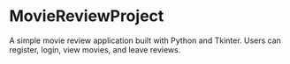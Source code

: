 # MovieReviewProject
A simple movie review application built with Python and Tkinter. Users can register, login, view movies, and leave reviews.
